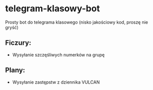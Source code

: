 # telegram-klasowy-bot

Prosty bot do telegrama klasowego (nisko jakościowy kod, proszę nie gryść)

## Ficzury:

-   Wysyłanie szczęśliwych numerków na grupę

## Plany:

-   Wysyłanie zastępstw z dziennika VULCAN
